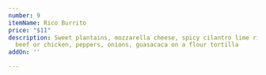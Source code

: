 ```yaml
---
number: 9
itemName: Rico Burrito
price: "$11"
description: Sweet plantains, mozzarella cheese, spicy cilantro lime rice, shredded
  beef or chicken, peppers, onions, guasacaca on a flour tortilla
addOn: ''

---
```

